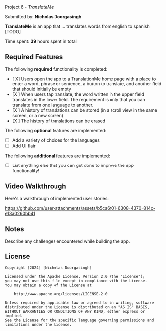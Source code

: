  Project 6 - *TranslateMe*

Submitted by: **Nicholas Doorgasingh**

**TranslateMe** is an app that ... translates words from english to spanish [TODO] 

Time spent: **39** hours spent in total

## Required Features

The following **required** functionality is completed:

- [ X] Users open the app to a TranslationMe home page with a place to enter a word, phrase or sentence, a button to translate, and another field that should initially be empty
- [X ] When users tap translate, the word written in the upper field translates in the lower field. The requirement is only that you can translate from one language to another.
- [X ] A history of translations can be stored (in a scroll view in the same screen, or a new screen)
- [X ] The history of translations can be erased
 
The following **optional** features are implemented:

- [ ] Add a variety of choices for the languages
- [ ] Add UI flair

The following **additional** features are implemented:

- [ ] List anything else that you can get done to improve the app functionality!

## Video Walkthrough

Here's a walkthrough of implemented user stories:





https://github.com/user-attachments/assets/b5ca6f01-6308-4370-814c-e13a0260bb41



## Notes

Describe any challenges encountered while building the app.

## License

    Copyright [2024] [Nicholas Doorgasingh]

    Licensed under the Apache License, Version 2.0 (the "License");
    you may not use this file except in compliance with the License.
    You may obtain a copy of the License at

        http://www.apache.org/licenses/LICENSE-2.0

    Unless required by applicable law or agreed to in writing, software
    distributed under the License is distributed on an "AS IS" BASIS,
    WITHOUT WARRANTIES OR CONDITIONS OF ANY KIND, either express or implied.
    See the License for the specific language governing permissions and
    limitations under the License.
